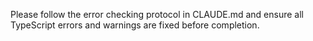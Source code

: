 Please follow the error checking protocol in CLAUDE.md and ensure all TypeScript errors and warnings are fixed before completion.
